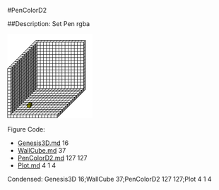 #PenColorD2

##Description: Set Pen rgba <v1> <v2>

![](PenColorD2.png)

Figure Code:
- [Genesis3D.md](Genesis3D) 16
- [WallCube.md](WallCube) 37
- [PenColorD2.md](PenColorD2) 127 127
- [Plot.md](Plot) 4 1 4

Condensed: Genesis3D 16;WallCube 37;PenColorD2 127 127;Plot 4 1 4


